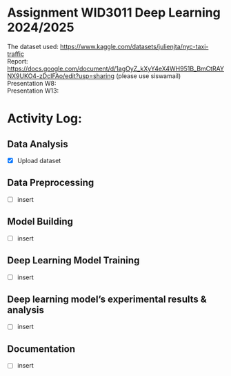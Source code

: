 # Assignment WID3011 Deep Learning 2024/2025

The dataset used: https://www.kaggle.com/datasets/julienjta/nyc-taxi-traffic <br>
Report: https://docs.google.com/document/d/1agOyZ_kXyY4eX4WH951B_BmCtRAYNX9UKO4-zDcIFAo/edit?usp=sharing (please use siswamail) <br>
Presentation W8: <br>
Presentation W13: <br>

# Activity Log:

## Data Analysis
- [x] Upload dataset

## Data Preprocessing
- [ ] insert

## Model Building
- [ ] insert

## Deep Learning Model Training
- [ ] insert

## Deep learning model’s experimental results & analysis
- [ ] insert

## Documentation
- [ ] insert

